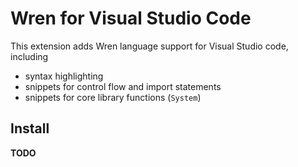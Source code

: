 # Wren for Visual Studio Code

This extension adds Wren language support for Visual Studio code, including
* syntax highlighting
* snippets for control flow and import statements
* snippets for core library functions (`System`)

## Install

**TODO**
